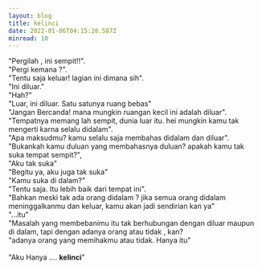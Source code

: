 ```yaml
---
layout: blog
title: kelinci
date: 2022-01-06T04:15:28.587Z
minread: 10
---
```

"Pergilah , ini sempit!!".\
"Pergi kemana ?".\
"Tentu saja keluar! lagian ini dimana sih".\
"Ini diluar."\
"Hah?"\
"Luar, ini diluar. Satu satunya ruang bebas"\
"Jangan Bercanda! mana mungkin ruangan kecil ini adalah diluar".\
"Tempatnya memang lah sempit, dunia luar itu. hei mungkin kamu tak mengerti karna selalu didalam".\
"Apa maksudmu? kamu selalu saja membahas didalam dan diluar".\
"Bukankah kamu duluan yang membahasnya duluan? apakah kamu tak suka tempat sempit?",\
"Aku tak suka"\
"Begitu ya, aku juga tak suka"\
"Kamu suka di dalam?"\
"Tentu saja. Itu lebih baik dari tempat ini".\
"Bahkan meski tak ada orang didalam ? jika semua orang didalam meninggalkanmu dan keluar, kamu akan jadi sendirian kan ya"\
"...itu"\
"Masalah yang membebanimu itu tak berhubungan dengan diluar maupun di dalam, tapi dengan adanya orang atau tidak , kan?\
"adanya orang yang memihakmu atau tidak. Hanya itu"\
\
"Aku Hanya .... **kelinci**"
